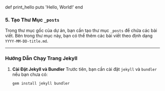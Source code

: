 def print_hello
  puts 'Hello, World!'
end
### **5. Tạo Thư Mục `_posts`**
Trong thư mục gốc của dự án, bạn cần tạo thư mục `_posts` để chứa các bài viết. Bên trong thư mục này, bạn có thể thêm các bài viết theo định dạng `YYYY-MM-DD-title.md`.

---

### **Hướng Dẫn Chạy Trang Jekyll**

1. **Cài Đặt Jekyll và Bundler**
   Trước tiên, bạn cần cài đặt `jekyll` và `bundler` nếu bạn chưa có:
   ```bash
   gem install jekyll bundler
